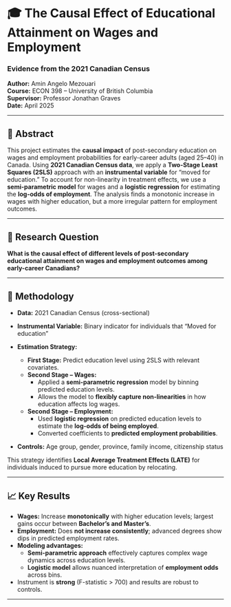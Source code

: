 # 🎓 The Causal Effect of Educational Attainment on Wages and Employment  
### Evidence from the 2021 Canadian Census

**Author:** Amin Angelo Mezouari  
**Course:** ECON 398 – University of British Columbia  
**Supervisor:** Professor Jonathan Graves  
**Date:** April 2025

---

## 📌 Abstract

This project estimates the **causal impact** of post-secondary education on wages and employment probabilities for early-career adults (aged 25–40) in Canada. Using **2021 Canadian Census data**, we apply a **Two-Stage Least Squares (2SLS)** approach with an **instrumental variable** for “moved for education.” To account for non-linearity in treatment effects, we use a **semi-parametric model** for wages and a **logistic regression** for estimating the **log-odds of employment**. The analysis finds a monotonic increase in wages with higher education, but a more irregular pattern for employment outcomes.

---

## 🧠 Research Question

**What is the causal effect of different levels of post-secondary educational attainment on wages and employment outcomes among early-career Canadians?**

---

## 🧪 Methodology

- **Data:** 2021 Canadian Census (cross-sectional)
- **Instrumental Variable:** Binary indicator for individuals that “Moved for education”
- **Estimation Strategy:**
  - **First Stage:** Predict education level using 2SLS with relevant covariates.
  - **Second Stage – Wages:**
    - Applied a **semi-parametric regression** model by binning predicted education levels.
    - Allows the model to **flexibly capture non-linearities** in how education affects log wages.
  - **Second Stage – Employment:**
    - Used **logistic regression** on predicted education levels to estimate the **log-odds of being employed**.
    - Converted coefficients to **predicted employment probabilities**.

- **Controls:** Age group, gender, province, family income, citizenship status

This strategy identifies **Local Average Treatment Effects (LATE)** for individuals induced to pursue more education by relocating.

---

## 📈 Key Results

- **Wages:** Increase **monotonically** with higher education levels; largest gains occur between **Bachelor’s and Master’s**.
- **Employment:** Does **not increase consistently**; advanced degrees show dips in predicted employment rates.
- **Modeling advantages:**  
  - **Semi-parametric approach** effectively captures complex wage dynamics across education levels.  
  - **Logistic model** allows nuanced interpretation of **employment odds** across bins.
- Instrument is **strong** (F-statistic > 700) and results are robust to controls.

---
